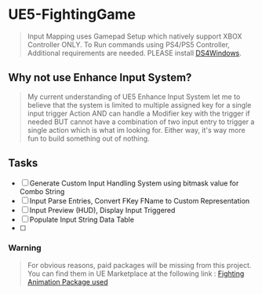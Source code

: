 # UE5-FightingGame

> Input Mapping uses Gamepad Setup which natively support XBOX Controller ONLY. To Run commands using PS4/PS5 Controller, Additional requirements are needed. PLEASE install [DS4Windows](https://github.com/Ryochan7/DS4Windows).

## Why not use Enhance Input System?

> My current understanding of UE5 Enhance Input System let me to believe that the system is limited to multiple assigned key for a single input trigger Action AND can handle a Modifier key with the trigger if needed BUT cannot have a combination of two input entry to trigger a single action which is what im looking for. Either way, it's way more fun to build something out of nothing.

## Tasks
- [ ] Generate Custom Input Handling System using bitmask value for Combo String
- [ ] Input Parse Entries, Convert FKey FName to Custom Representation
- [ ] Input Preview (HUD), Display Input Triggered
- [ ] Populate Input String Data Table
- [ ]

### Warning

> For obvious reasons, paid packages will be missing from this project. You can find them in UE Marketplace at the following link : [Fighting Animation Package used](https://www.unrealengine.com/marketplace/en-US/product/fight-animations-set)

